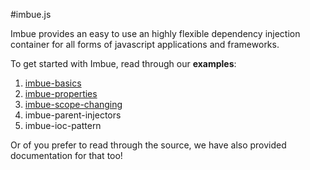 #imbue.js

Imbue provides an easy to use an highly flexible dependency injection container for all forms of javascript applications and frameworks.

To get started with Imbue, read through our **examples**:

1. [imbue-basics](http://leedostudios.github.com/imbue.js/docs/imbue-basics.html)
2. [imbue-properties](http://leedostudios.github.com/imbue.js/docs/imbue-properties.html)
3. [imbue-scope-changing](http://leedostudios.github.com/imbue.js/docs/imbue-scope-changing.html)
4. imbue-parent-injectors
5. imbue-ioc-pattern

Or of you prefer to read through the source, we have also provided documentation for that too!